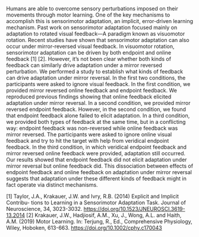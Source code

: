 Humans are able to overcome sensory perturbations imposed on their movements through motor learning. One of the key mechanisms to accomplish this is sensorimotor adaptation, an implicit, error-driven learning mechanism. Past work on sensorimotor adaptation focused mainly on adaptation to rotated visual feedback—A paradigm known as visuomotor rotation. Recent studies have shown that sensorimotor adaptation can also occur under mirror-reversed visual feedback. In visuomotor rotation, sensorimotor adaptation can be driven by both endpoint and online feedback [1] [2]. However, it’s not been clear whether both kinds of feedback can similarly drive adaptation under a mirror reversed perturbation. We performed a study to establish what kinds of feedback can drive adaptation under mirror reversal. In the first two conditions, the participants were asked to ignore visual feedback. In the first condition, we provided mirror reversed online feedback and endpoint feedback. We reproduced previous findings showing that online feedback elicited adaptation under mirror reversal. In a second condition, we provided mirror reversed endpoint feedback. However, in the second condition, we found that endpoint feedback alone failed to elicit adaptation. In a third condition, we provided both types of feedback at the same time, but in a conflicting way: endpoint feedback was non-reversed while online feedback was mirror reversed. The participants were asked to ignore online visual feedback and try to hit the target with help from veridical endpoint feedback. In the third condition, in which veridical endpoint feedback and mirror reversed online feedback were provided, adaptation still occurred. Our results showed that endpoint feedback did not elicit adaptation under mirror reversal but online feedback did. This dissociation between effects of endpoint feedback and online feedback on adaptation under mirror reversal suggests that adaptation under these different kinds of feedback might in fact operate via distinct mechanisms.

[1] Taylor, J.A., Krakauer, J.W. and Ivry, R.B. (2014) Explicit and Implicit Contribu- tions to Learning in a Sensorimotor Adaptation Task. Journal of Neuroscience, 34, 3023-3032. https://doi.org/10.1523/JNEUROSCI.3619-13.2014
[2] Krakauer, J.W., Hadjiosif, A.M., Xu, J., Wong, A.L. and Haith, A.M. (2019) Motor Learning. In: Terjung, R., Ed., Comprehensive Physiology, Wiley, Hoboken, 613-663. https://doi.org/10.1002/cphy.c170043
